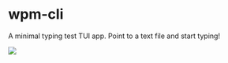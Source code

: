 # wpm-cli

A minimal typing test TUI app. Point to a text file and start typing!

![](https://github.com/nrawrx3/wpm-cli/demo.gif)
